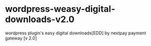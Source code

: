 # wordpress-weasy-digital-downloads-v2.0
wordpress plugin's easy digital downloads[EDD] by nextpay payment gateway [v 2.0]
